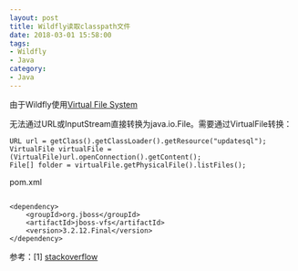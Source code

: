 ```yaml
---
layout: post
title: Wildfly读取classpath文件
date: 2018-03-01 15:58:00
tags:
- Wildfly
- Java
category:
- Java
---
```


由于Wildfly使用[Virtual File System](https://zh.wikipedia.org/wiki/%E8%99%9B%E6%93%AC%E6%AA%94%E6%A1%88%E7%B3%BB%E7%B5%B1 )

无法通过URL或InputStream直接转换为java.io.File。需要通过VirtualFile转换：

```
URL url = getClass().getClassLoader().getResource("updatesql");
VirtualFile virtualFile = (VirtualFile)url.openConnection().getContent();
File[] folder = virtualFile.getPhysicalFile().listFiles();
```

pom.xml

```

<dependency>
    <groupId>org.jboss</groupId>
    <artifactId>jboss-vfs</artifactId>
    <version>3.2.12.Final</version>
</dependency>
```

参考：[1] [stackoverflow](https://stackoverflow.com/a/4900423/3908814)
